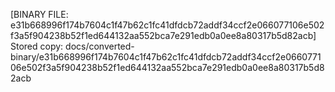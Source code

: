[BINARY FILE: e31b668996f174b7604c1f47b62c1fc41dfdcb72addf34ccf2e066077106e502f3a5f904238b52f1ed644132aa552bca7e291edb0a0ee8a80317b5d82acb]
Stored copy: docs/converted-binary/e31b668996f174b7604c1f47b62c1fc41dfdcb72addf34ccf2e066077106e502f3a5f904238b52f1ed644132aa552bca7e291edb0a0ee8a80317b5d82acb
